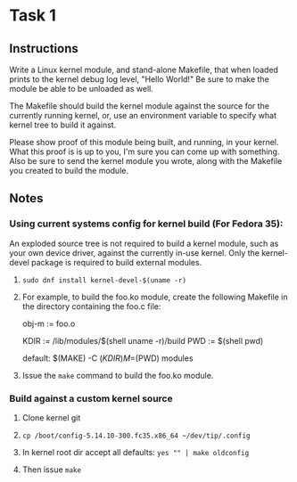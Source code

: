 # Task 1

## Instructions
Write a Linux kernel module, and stand-alone Makefile, that when loaded
prints to the kernel debug log level, "Hello World!"  Be sure to make
the module be able to be unloaded as well.

The Makefile should build the kernel module against the source for the
currently running kernel, or, use an environment variable to specify
what kernel tree to build it against.

Please show proof of this module being built, and running, in your
kernel.  What this proof is is up to you, I'm sure you can come up with
something.  Also be sure to send the kernel module you wrote, along with
the Makefile you created to build the module.

## Notes

### Using current systems config for kernel build (For Fedora 35):

An exploded source tree is not required to build a kernel module, such as your own device driver,
against the currently in-use kernel. Only the kernel-devel package is required to build external modules.

1. `sudo dnf install kernel-devel-$(uname -r)`

2. For example, to build the foo.ko module, create the following Makefile in the directory containing the foo.c file:

    obj-m := foo.o 

    KDIR  := /lib/modules/$(shell uname -r)/build
    PWD   := $(shell pwd)
    
    default:
	$(MAKE) -C $(KDIR) M=$(PWD) modules
	
3. Issue the `make` command to build the foo.ko module.

### Build against a custom kernel source

1. Clone kernel git

2. `cp /boot/config-5.14.10-300.fc35.x86_64 ~/dev/tip/.config`

3. In kernel root dir accept all defaults:
`yes "" | make oldconfig`

4. Then issue `make`

